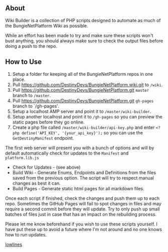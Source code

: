 ## About

Wiki Builder is a collection of PHP scripts designed to automate as much of the BungieNetPlatform Wiki as possible.

While an effort has been made to try and make sure these scripts won't bust anything, you should always make sure to check the output files before doing a push to the repo.

## How to Use
1. Setup a folder for keeping all of the BungieNetPlatform repos in one place.
2. Pull https://github.com/DestinyDevs/BungieNetPlatform.wiki.git to `/wiki`.
3. Pull https://github.com/DestinyDevs/BungieNetPlatform.git `master` branch to `/master`.
4. Pull https://github.com/DestinyDevs/BungieNetPlatform.git `gh-pages` branch to `/gh-pages'.
5. Setup a localhost AMP server and point it to `/master/wiki-builder`.
6. Setup another localhost and point it to `/gh-pages` so you can preview the static pages before they go online.
7. Create a php file called `/master/wiki-builder/api-key.php` and enter `<?php define('API_KEY', '{your_api_key}');` so you can use the `GetDestinyManifest` endpoint.

The first web server will present you with a bunch of options and will by default automatically check for updates to the `Manifest` and `platform.lib.js`
* Check for Updates - (see above)
* Build Wiki - Generate Enums, Endpoints and Definitions from the files saved from the previous option. The script will try to respect manual changes as best it can.
* Build Pages - Generate static html pages for all markdown files.

Once each script if finished, check the changes and push them up to each repo.
Sometimes the GitHub Pages will fail to spot changes in files and may require a second commit before they will update.
Try to only push up small batches of files just in case that has an impact on the rebuilding process.

Please let me know beforehand if you wish to use these scripts yourself.
I have put these up to avoid a future where I'm not around and no one knows how to run updates.

[lowlines](https://github.com/orgs/DestinyDevs/people/lowlines)